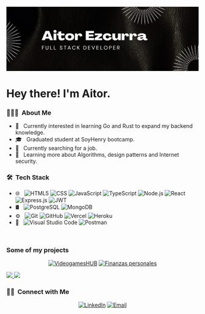 <p align="center">
<img alt="My banner" src="./assets/Aitor Ezcurra.png">
</p>
<h1> Hey there! I'm Aitor.</h1>

<h3> 👨🏻‍💻 &nbsp;About Me </h3>

- 🤔 &nbsp; Currently interested in learning Go and Rust to expand my backend knowledge.
- 🎓 &nbsp; Graduated student at SoyHenry bootcamp.
- 💼 &nbsp; Currently searching for a job.
- 🌱 &nbsp; Learning more about Algorithms, design patterns and Internet security.

<h3> 🛠 &nbsp;Tech Stack</h3>

- 🌐 &nbsp;
  ![HTML5](https://img.shields.io/badge/-HTML5-333333?style=flat&logo=HTML5)
  ![CSS](https://img.shields.io/badge/-CSS-333333?style=flat&logo=CSS3&logoColor=1572B6)
  ![JavaScript](https://img.shields.io/badge/-JavaScript-333333?style=flat&logo=javascript)
  ![TypeScript](https://img.shields.io/badge/typescript-333333.svg?style=flat&logo=typescript&logoColor=white)
  ![Node.js](https://img.shields.io/badge/-Node.js-333333?style=flat&logo=node.js)
  ![React](https://img.shields.io/badge/-React-333333?style=flat&logo=react)
  ![Express.js](https://img.shields.io/badge/express.js-333333.svg?style=flat&logo=express&logoColor=%2361DAFB)
  ![JWT](https://img.shields.io/badge/JWT-333333?style=flat&logo=JSON%20web%20tokens)
- 🛢 &nbsp;
  ![PostgreSQL](https://img.shields.io/badge/-PostgreSQL-333333?style=flat&logo=postgresql)
  ![MongoDB](https://img.shields.io/badge/-MongoDB-333333?style=flat&logo=mongodb)
- ⚙️ &nbsp;
  ![Git](https://img.shields.io/badge/-Git-333333?style=flat&logo=git)
  ![GitHub](https://img.shields.io/badge/-GitHub-333333?style=flat&logo=github)
  ![Vercel](https://img.shields.io/badge/vercel-333333.svg?style=flat&logo=vercel&logoColor=white)
  ![Heroku](https://img.shields.io/badge/heroku-333333.svg?style=flat&logo=heroku&logoColor=white)
- 🔧 &nbsp;
  ![Visual Studio Code](https://img.shields.io/badge/-Visual%20Studio%20Code-333333?style=flat&logo=visual-studio-code&logoColor=007ACC)
  ![Postman](https://img.shields.io/badge/Postman-333333?style=flat&logo=postman&logoColor=white)
<br/>
<h3>Some of my projects</h3>
<p align="center">
  <a href="https://videogames-hub.vercel.app"><img alt="VideogamesHUB" src="https://img.shields.io/badge/-VideogamesHUB-blue?style=flat-square"></a>
  <a href="https://proyecto-final-lime-beta.vercel.app"><img alt="Finanzas personales" src="https://img.shields.io/badge/-Finanzas%20personales-blue?style=flat-square"></a>
</p>

<a href="https://github.com/Aitortita">
  <img height="180em" src="https://github-readme-stats.vercel.app/api?username=Aitortita&theme=buefy&show_icons=true" />
  <img height="180em" src="https://github-readme-stats.vercel.app/api/top-langs/?username=Aitortita&theme=buefy&layout=compact" />
</a>
<br/>
<h3> 🤝🏻 &nbsp;Connect with Me </h3>
<p align="center">
<a href="https://www.linkedin.com/in/javier-aitor-ezcurra-503200230/"><img alt="LinkedIn" src="https://img.shields.io/badge/LinkedIn-Aitor%20Ezcurra-blue?style=flat-square&logo=linkedin"></a>
<a href="mailto:aitor_ezcu@hotmail.com"><img alt="Email" src="https://img.shields.io/badge/Email-aitor_ezcu@hotmail.com-blue?style=flat-square&logo=gmail"></a>
</p>

